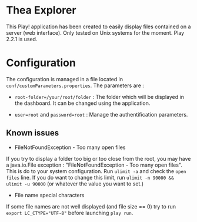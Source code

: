 Thea Explorer
=============

This Play! application has been created to easily display files contained on a server (web interface). Only tested on Unix systems for the moment.
Play 2.2.1 is used.


Configuration
=============

The configuration is managed in a file located in `conf/customParameters.properties`. The parameters are :

- `root-folder=/your/root/folder` : The folder which will be displayed in the dashboard. It can be changed using the application.

- `user=root` and `password=root` : Manage the authentification parameters.


Known issues
------------

- FileNotFoundException - Too many open files

If you try to display a folder too big or too close from the root, you may have a java.io.File exception : "FileNotFoundException - Too many open files". This is do to your system configuration.
Run `ulimit -a` and check the `open files` line. If you do want to change this limit, run `ulimit -n 90000 && ulimit -u 90000` (or whatever the value you want to set.)

- File name special characters

If some file names are not well displayed (and file size == 0) try to run `export LC_CTYPE="UTF-8"` before launching `play run`.
